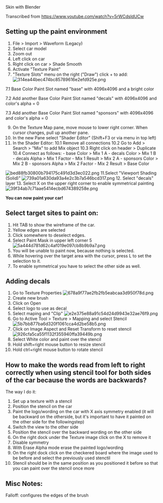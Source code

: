 Skin with Blender

Transcribed from
https://www.youtube.com/watch?v=5rWCdsldUCw

## Setting up the paint environment
1. File > Import > Waveform (Legacy)
2. Select car model
3. Zoom out
4. Left click on car
5. Right click on car > Shade Smooth
6. Activate "Texture Paint"
7. "Texture Slots" menu on the right ("Draw") click + to add:
![314ea44bec474bc85789616e2efd925e.png](:/9054f2e60ac949febc2d624e9f406763)

7.1 Base Color Paint Slot named "base" with 4096x4096 and a bright color

7.2 Add another Base Color Paint Slot named "decals" with 4096x4096 and color's alpha = 0

7.3 Add another Base Color Paint Slot named "sponsors" with 4096x4096 and color's alpha = 0

9. On the Texture Map pane, move mouse to lower right corner. When cursor changes, pull up another pane.
10. In the new Pane select "Shader Editor" (Shift+F3 or via menu in top left)
11. In the Shader Editor:
10.1 Remove all connections
10.2 Go to Add > Search > "Mix" to add Mix object
10.3 Right click on header > Duplicate
10.4 Connect as follows:
		- base Color > Mix 1 A
		- decals Color > Mix 1 B
		- decals Alpha > Mix 1 Factor
		- Mix 1 Result > Mix 2 A
		- sponsors Color > Mix 2 B
		- sponsors Alpha > Mix 2 Factor
		- Mix 2 Result > Base Color

![bed88fb30800b794175c491d3d3ec022.png](:/1480cbafa7104f1cac87a851976bcf0f)
11.Select "Viewport Shading (Solid)"
![739a01a630da93a4e2c3b7a546bcd317.png](:/ebbf57bd839a4e6fa2ead524129bdf8d)
12. Select "decals" layer
13. Select X on the upper right corner to enable symmetrical painting
![39f34ab7c71aae5414ecbd674389258e.png](:/9289112340f14ae7a8931ed4c89c5be4)

**You can now paint your car!**


## Select target sites to paint on:
1. Hit TAB to show the wireframe of the car.
2. Yellow edges are selected
3. Click somewhere to deselect edges.
4. Select Paint Mask in upper left corner
5  ![5a444d781d62c4af019e097cb8b9b9a7.png](:/2817e95ada59436e9b3b9591c938896a)
6. You will be unable to paint now, because nothing is selected.
7. While hovering over the target area with the cursor, press L to set the selection to it.
8. To enable symmetrical you have to select the other side as well.

## Adding decals
1. Go to Texture Properties 
![678a9f77ae2fb2fb5eabcaa3d950f78d.png](:/404e4671c5914499bd0a8cce1caa59bf)
3. Create new brush
4. Click on Open
5. Select logo to use as decal
6. Select maping and "Clip" 
![e2e375e88a91c54d24d9943e32ae76f9.png](:/ac4c28500dbd4788866ab140f4c12d31)
8. Go to Active Tool > Texture > Mapping and select Stencil 
![5b7bb877ba6d320f1061cca4d2be58b5.png](:/ee2b058cac244353913f6efb59b92c5d)
10. Click on Image Aspect and Reset Transform to reset stencil 
![926cfa5ca55f1132f355940ffa39449b.png](:/0d3242c2525e46858b76573948c42708)
12. Select White color and paint over the stencil
13. Hold shift+right mouse button to resize stencil
14. Hold ctrl+right mouse button to rotate stencil

## How to make the words read from left to right correctly when using stencil tool for both sides of the car because the words are backwards?

The way I do it:
1. Set up a texture with a stencil
2. Position the stencil on the car
3. Paint the logo/wording on the car with X axis symmetry enabled (it will be backward on the otherside, but it's important to have it painted on the other side for the followingstep)
4. Switch the view to the other side
5. Position the stencil over the backward wording on the other side
6. On the right dock under the Texture image click on the X to remove it
7. Disable symmetry
8. With Erase Alpha mode erase the painted logo/wording
9. On the right dock click on the checkered board where the image used to be before and select the previously used stenctil
10. Stencil should be in the same position as you positioned it before so that you can paint over the stencil once more 

## Misc Notes:
Falloff: configures the edges of the brush
